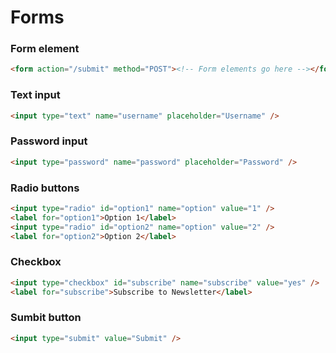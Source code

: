 # Forms

### Form element

```html
<form action="/submit" method="POST"><!-- Form elements go here --></form>
```

### Text input

```html
<input type="text" name="username" placeholder="Username" />
```

### Password input

```html
<input type="password" name="password" placeholder="Password" />
```

### Radio buttons

```html
<input type="radio" id="option1" name="option" value="1" />
<label for="option1">Option 1</label>
<input type="radio" id="option2" name="option" value="2" />
<label for="option2">Option 2</label>
```

### Checkbox

```html
<input type="checkbox" id="subscribe" name="subscribe" value="yes" />
<label for="subscribe">Subscribe to Newsletter</label>
```

### Sumbit button

```html
<input type="submit" value="Submit" />
```
